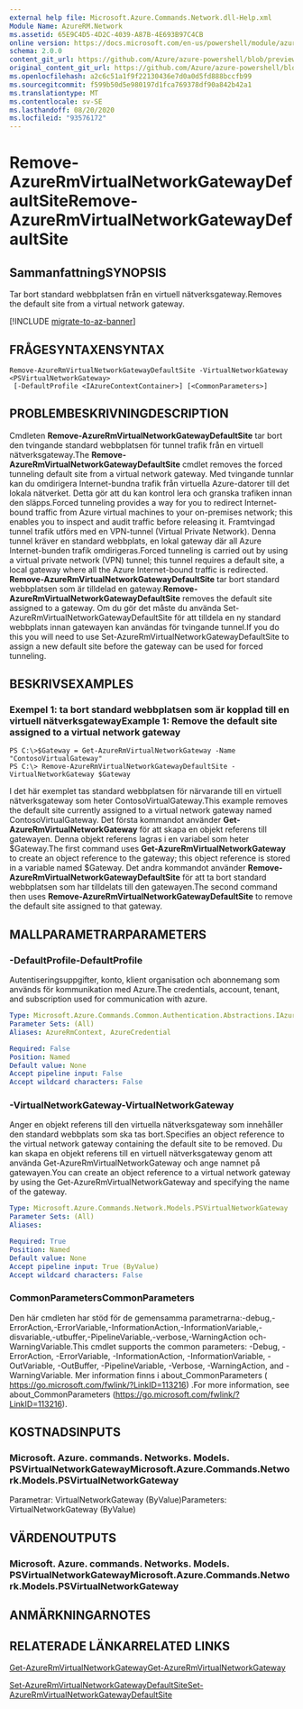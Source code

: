 ```yaml
---
external help file: Microsoft.Azure.Commands.Network.dll-Help.xml
Module Name: AzureRM.Network
ms.assetid: 65E9C4D5-4D2C-4039-A87B-4E693B97C4CB
online version: https://docs.microsoft.com/en-us/powershell/module/azurerm.network/remove-azurermvirtualnetworkgatewaydefaultsite
schema: 2.0.0
content_git_url: https://github.com/Azure/azure-powershell/blob/preview/src/ResourceManager/Network/Commands.Network/help/Remove-AzureRmVirtualNetworkGatewayDefaultSite.md
original_content_git_url: https://github.com/Azure/azure-powershell/blob/preview/src/ResourceManager/Network/Commands.Network/help/Remove-AzureRmVirtualNetworkGatewayDefaultSite.md
ms.openlocfilehash: a2c6c51a1f9f22130436e7d0a0d5fd888bccfb99
ms.sourcegitcommit: f599b50d5e980197d1fca769378df90a842b42a1
ms.translationtype: MT
ms.contentlocale: sv-SE
ms.lasthandoff: 08/20/2020
ms.locfileid: "93576172"
---
```

# <span data-ttu-id="3e513-101">Remove-AzureRmVirtualNetworkGatewayDefaultSite</span><span class="sxs-lookup"><span data-stu-id="3e513-101">Remove-AzureRmVirtualNetworkGatewayDefaultSite</span></span>

## <span data-ttu-id="3e513-102">Sammanfattning</span><span class="sxs-lookup"><span data-stu-id="3e513-102">SYNOPSIS</span></span>
<span data-ttu-id="3e513-103">Tar bort standard webbplatsen från en virtuell nätverksgateway.</span><span class="sxs-lookup"><span data-stu-id="3e513-103">Removes the default site from a virtual network gateway.</span></span>

[!INCLUDE [migrate-to-az-banner](../../includes/migrate-to-az-banner.md)]

## <span data-ttu-id="3e513-104">FRÅGESYNTAXEN</span><span class="sxs-lookup"><span data-stu-id="3e513-104">SYNTAX</span></span>

```
Remove-AzureRmVirtualNetworkGatewayDefaultSite -VirtualNetworkGateway <PSVirtualNetworkGateway>
 [-DefaultProfile <IAzureContextContainer>] [<CommonParameters>]
```

## <span data-ttu-id="3e513-105">PROBLEMBESKRIVNING</span><span class="sxs-lookup"><span data-stu-id="3e513-105">DESCRIPTION</span></span>
<span data-ttu-id="3e513-106">Cmdleten **Remove-AzureRmVirtualNetworkGatewayDefaultSite** tar bort den tvingande standard webbplatsen för tunnel trafik från en virtuell nätverksgateway.</span><span class="sxs-lookup"><span data-stu-id="3e513-106">The **Remove-AzureRmVirtualNetworkGatewayDefaultSite** cmdlet removes the forced tunneling default site from a virtual network gateway.</span></span>
<span data-ttu-id="3e513-107">Med tvingande tunnlar kan du omdirigera Internet-bundna trafik från virtuella Azure-datorer till det lokala nätverket. Detta gör att du kan kontrol lera och granska trafiken innan den släpps.</span><span class="sxs-lookup"><span data-stu-id="3e513-107">Forced tunneling provides a way for you to redirect Internet-bound traffic from Azure virtual machines to your on-premises network; this enables you to inspect and audit traffic before releasing it.</span></span>
<span data-ttu-id="3e513-108">Framtvingad tunnel trafik utförs med en VPN-tunnel (Virtual Private Network). Denna tunnel kräver en standard webbplats, en lokal gateway där all Azure Internet-bunden trafik omdirigeras.</span><span class="sxs-lookup"><span data-stu-id="3e513-108">Forced tunneling is carried out by using a virtual private network (VPN) tunnel; this tunnel requires a default site, a local gateway where all the Azure Internet-bound traffic is redirected.</span></span>
<span data-ttu-id="3e513-109">**Remove-AzureRmVirtualNetworkGatewayDefaultSite** tar bort standard webbplatsen som är tilldelad en gateway.</span><span class="sxs-lookup"><span data-stu-id="3e513-109">**Remove-AzureRmVirtualNetworkGatewayDefaultSite** removes the default site assigned to a gateway.</span></span>
<span data-ttu-id="3e513-110">Om du gör det måste du använda Set-AzureRmVirtualNetworkGatewayDefaultSite för att tilldela en ny standard webbplats innan gatewayen kan användas för tvingande tunnel.</span><span class="sxs-lookup"><span data-stu-id="3e513-110">If you do this you will need to use Set-AzureRmVirtualNetworkGatewayDefaultSite to assign a new default site before the gateway can be used for forced tunneling.</span></span>

## <span data-ttu-id="3e513-111">BESKRIVS</span><span class="sxs-lookup"><span data-stu-id="3e513-111">EXAMPLES</span></span>

### <span data-ttu-id="3e513-112">Exempel 1: ta bort standard webbplatsen som är kopplad till en virtuell nätverksgateway</span><span class="sxs-lookup"><span data-stu-id="3e513-112">Example 1: Remove the default site assigned to a virtual network gateway</span></span>
```
PS C:\>$Gateway = Get-AzureRmVirtualNetworkGateway -Name "ContosoVirtualGateway"
PS C:\> Remove-AzureRmVirtualNetworkGatewayDefaultSite -VirtualNetworkGateway $Gateway
```

<span data-ttu-id="3e513-113">I det här exemplet tas standard webbplatsen för närvarande till en virtuell nätverksgateway som heter ContosoVirtualGateway.</span><span class="sxs-lookup"><span data-stu-id="3e513-113">This example removes the default site currently assigned to a virtual network gateway named ContosoVirtualGateway.</span></span>
<span data-ttu-id="3e513-114">Det första kommandot använder **Get-AzureRmVirtualNetworkGateway** för att skapa en objekt referens till gatewayen. Denna objekt referens lagras i en variabel som heter $Gateway.</span><span class="sxs-lookup"><span data-stu-id="3e513-114">The first command uses **Get-AzureRmVirtualNetworkGateway** to create an object reference to the gateway; this object reference is stored in a variable named $Gateway.</span></span>
<span data-ttu-id="3e513-115">Det andra kommandot använder **Remove-AzureRmVirtualNetworkGatewayDefaultSite** för att ta bort standard webbplatsen som har tilldelats till den gatewayen.</span><span class="sxs-lookup"><span data-stu-id="3e513-115">The second command then uses **Remove-AzureRmVirtualNetworkGatewayDefaultSite** to remove the default site assigned to that gateway.</span></span>

## <span data-ttu-id="3e513-116">MALLPARAMETRAR</span><span class="sxs-lookup"><span data-stu-id="3e513-116">PARAMETERS</span></span>

### <span data-ttu-id="3e513-117">-DefaultProfile</span><span class="sxs-lookup"><span data-stu-id="3e513-117">-DefaultProfile</span></span>
<span data-ttu-id="3e513-118">Autentiseringsuppgifter, konto, klient organisation och abonnemang som används för kommunikation med Azure.</span><span class="sxs-lookup"><span data-stu-id="3e513-118">The credentials, account, tenant, and subscription used for communication with azure.</span></span>

```yaml
Type: Microsoft.Azure.Commands.Common.Authentication.Abstractions.IAzureContextContainer
Parameter Sets: (All)
Aliases: AzureRmContext, AzureCredential

Required: False
Position: Named
Default value: None
Accept pipeline input: False
Accept wildcard characters: False
```

### <span data-ttu-id="3e513-119">-VirtualNetworkGateway</span><span class="sxs-lookup"><span data-stu-id="3e513-119">-VirtualNetworkGateway</span></span>
<span data-ttu-id="3e513-120">Anger en objekt referens till den virtuella nätverksgateway som innehåller den standard webbplats som ska tas bort.</span><span class="sxs-lookup"><span data-stu-id="3e513-120">Specifies an object reference to the virtual network gateway containing the default site to be removed.</span></span>
<span data-ttu-id="3e513-121">Du kan skapa en objekt referens till en virtuell nätverksgateway genom att använda Get-AzureRmVirtualNetworkGateway och ange namnet på gatewayen.</span><span class="sxs-lookup"><span data-stu-id="3e513-121">You can create an object reference to a virtual network gateway by using the Get-AzureRmVirtualNetworkGateway and specifying the name of the gateway.</span></span>

```yaml
Type: Microsoft.Azure.Commands.Network.Models.PSVirtualNetworkGateway
Parameter Sets: (All)
Aliases:

Required: True
Position: Named
Default value: None
Accept pipeline input: True (ByValue)
Accept wildcard characters: False
```

### <span data-ttu-id="3e513-122">CommonParameters</span><span class="sxs-lookup"><span data-stu-id="3e513-122">CommonParameters</span></span>
<span data-ttu-id="3e513-123">Den här cmdleten har stöd för de gemensamma parametrarna:-debug,-ErrorAction,-ErrorVariable,-InformationAction,-InformationVariable,-disvariable,-utbuffer,-PipelineVariable,-verbose,-WarningAction och-WarningVariable.</span><span class="sxs-lookup"><span data-stu-id="3e513-123">This cmdlet supports the common parameters: -Debug, -ErrorAction, -ErrorVariable, -InformationAction, -InformationVariable, -OutVariable, -OutBuffer, -PipelineVariable, -Verbose, -WarningAction, and -WarningVariable.</span></span> <span data-ttu-id="3e513-124">Mer information finns i about_CommonParameters ( https://go.microsoft.com/fwlink/?LinkID=113216) .</span><span class="sxs-lookup"><span data-stu-id="3e513-124">For more information, see about_CommonParameters (https://go.microsoft.com/fwlink/?LinkID=113216).</span></span>

## <span data-ttu-id="3e513-125">KOSTNADS</span><span class="sxs-lookup"><span data-stu-id="3e513-125">INPUTS</span></span>

### <span data-ttu-id="3e513-126">Microsoft. Azure. commands. Networks. Models. PSVirtualNetworkGateway</span><span class="sxs-lookup"><span data-stu-id="3e513-126">Microsoft.Azure.Commands.Network.Models.PSVirtualNetworkGateway</span></span>
<span data-ttu-id="3e513-127">Parametrar: VirtualNetworkGateway (ByValue)</span><span class="sxs-lookup"><span data-stu-id="3e513-127">Parameters: VirtualNetworkGateway (ByValue)</span></span>

## <span data-ttu-id="3e513-128">VÄRDEN</span><span class="sxs-lookup"><span data-stu-id="3e513-128">OUTPUTS</span></span>

### <span data-ttu-id="3e513-129">Microsoft. Azure. commands. Networks. Models. PSVirtualNetworkGateway</span><span class="sxs-lookup"><span data-stu-id="3e513-129">Microsoft.Azure.Commands.Network.Models.PSVirtualNetworkGateway</span></span>

## <span data-ttu-id="3e513-130">ANMÄRKNINGAR</span><span class="sxs-lookup"><span data-stu-id="3e513-130">NOTES</span></span>

## <span data-ttu-id="3e513-131">RELATERADE LÄNKAR</span><span class="sxs-lookup"><span data-stu-id="3e513-131">RELATED LINKS</span></span>

[<span data-ttu-id="3e513-132">Get-AzureRmVirtualNetworkGateway</span><span class="sxs-lookup"><span data-stu-id="3e513-132">Get-AzureRmVirtualNetworkGateway</span></span>](./Get-AzureRmVirtualNetworkGateway.md)

[<span data-ttu-id="3e513-133">Set-AzureRmVirtualNetworkGatewayDefaultSite</span><span class="sxs-lookup"><span data-stu-id="3e513-133">Set-AzureRmVirtualNetworkGatewayDefaultSite</span></span>](./Set-AzureRmVirtualNetworkGatewayDefaultSite.md)


